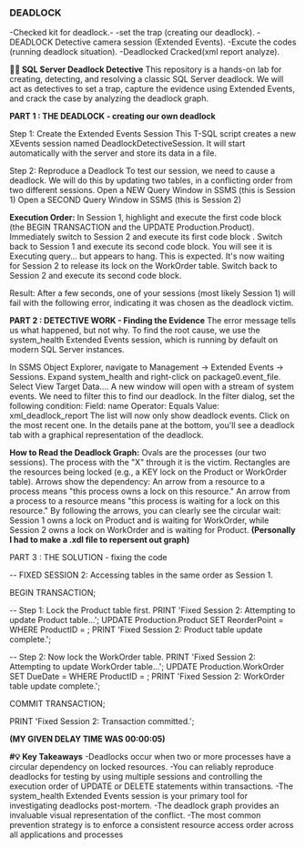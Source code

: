 ### DEADLOCK ###
-Checked kit for deadlock.-
-set the trap (creating our deadlock).
-DEADLOCK Detective camera session (Extended Events).
-Excute the codes (running deadlock situation).
-Deadlocked Cracked(xml report analyze).

**🕵️‍♂️ SQL Server Deadlock Detective**
This repository is a hands-on lab for creating, detecting, and resolving a classic SQL Server deadlock. We will act as detectives to set a trap, capture the evidence using Extended Events, and crack the case by analyzing the deadlock graph.

**PART 1 : THE DEADLOCK - creating our own deadlock**

Step 1: Create the Extended Events Session
This T-SQL script creates a new XEvents session named DeadlockDetectiveSession. It will start automatically with the server and store its data in a file.

Step 2: Reproduce a Deadlock
To test our session, we need to cause a deadlock. We will do this by updating two tables, in a conflicting order from two different sessions.
Open a NEW Query Window in SSMS (this is Session 1)
Open a SECOND Query Window in SSMS (this is Session 2)

**Execution Order:**
In Session 1, highlight and execute the first code block (the BEGIN TRANSACTION and the UPDATE Production.Product).
Immediately switch to Session 2 and execute its first code block .
Switch back to Session 1 and execute its second code block. You will see it is Executing query... but appears to hang. This is expected. It's now waiting for Session 2 to release its lock on the WorkOrder table.
Switch back to Session 2 and execute its second code block.

Result: After a few seconds, one of your sessions (most likely Session 1) will fail with the following error, indicating it was chosen as the deadlock victim.


**PART 2 : DETECTIVE WORK - Finding the Evidence**
The error message tells us what happened, but not why. To find the root cause, we use the system_health Extended Events session, which is running by default on modern SQL Server instances.

In SSMS Object Explorer, navigate to Management -> Extended Events -> Sessions.
Expand system_health and right-click on package0.event_file. Select View Target Data....
A new window will open with a stream of system events. We need to filter this to find our deadlock. 
In the filter dialog, set the following condition:
Field: name
Operator: Equals
Value: xml_deadlock_report
The list will now only show deadlock events. Click on the most recent one.
In the details pane at the bottom, you'll see a deadlock tab with a graphical representation of the deadlock.

**How to Read the Deadlock Graph:**
Ovals are the processes (our two sessions). The process with the "X" through it is the victim.
Rectangles are the resources being locked (e.g., a KEY lock on the Product or WorkOrder table).
Arrows show the dependency:
An arrow from a resource to a process means "this process owns a lock on this resource."
An arrow from a process to a resource means "this process is waiting for a lock on this resource."
By following the arrows, you can clearly see the circular wait: Session 1 owns a lock on Product and is waiting for WorkOrder, while Session 2 owns a lock on WorkOrder and is waiting for Product.
**(Personally I had to make a .xdl file to repersent out graph)**

PART 3 : THE SOLUTION - fixing the code

-- FIXED SESSION 2: Accessing tables in the same order as Session 1.

BEGIN TRANSACTION;

-- Step 1: Lock the Product table first.
PRINT 'Fixed Session 2: Attempting to update Product table...';
UPDATE Production.Product
SET ReorderPoint = 
WHERE ProductID = ;
PRINT 'Fixed Session 2: Product table update complete.';

-- Step 2: Now lock the WorkOrder table.
PRINT 'Fixed Session 2: Attempting to update WorkOrder table...';
UPDATE Production.WorkOrder
SET DueDate = 
WHERE ProductID = ;
PRINT 'Fixed Session 2: WorkOrder table update complete.';

COMMIT TRANSACTION;

PRINT 'Fixed Session 2: Transaction committed.';

**(MY GIVEN DELAY TIME WAS 00:00:05)**


**#💡 Key Takeaways**
-Deadlocks occur when two or more processes have a circular dependency on locked resources.
-You can reliably reproduce deadlocks for testing by using multiple sessions and controlling the execution order of UPDATE or DELETE statements within transactions.
-The system_health Extended Events session is your primary tool for investigating deadlocks post-mortem.
-The deadlock graph provides an invaluable visual representation of the conflict.
-The most common prevention strategy is to enforce a consistent resource access order across all applications and processes

